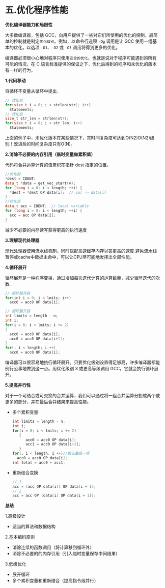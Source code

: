 # 五.优化程序性能

**优化编译器能力和局限性**

大多数编译器，包括 GCC，向用户提供了一些对它们所使用的优化的控制。最简单的控制就是制定`优化级别`。例如，以命令行选项 `-Og` 调用是让 GCC 使用一组基本的优化。以选项 `-O1`、`-O2` 或 `-O3` 调用将得到更多的优化。

编译器必须很小心地对程序只使用`安全的优化`，也就是说对于程序可能遇到的所有可能的情况，在 C 语言标准提供的保证之下，优化后得到的程序和未优化的版本有一样的行为。



**1.代码移动**

将循环不变量从循环中提出.

~~~c++
// 优化前
for(size_t i = 0; i < strlen(str); i++)
  Statements;
// 优化后
size_t str_len = strlen(str);
for(size_t i = 0; i < str_len; i++)
  Statements;
~~~

上面的例子中，未优化版本在某些情况下，其时间复杂度可达到O(N2)O(N2)级别！改进后的时间复杂度只有O(N)。

**2.消除不必要的内存引用（临时变量做累积值）**

代码将合并运算计算的值累积在指针 dest 指定的位置。

~~~c++
//优化前
*dest = IDENT:
data_t *data = get_vec_start(v);
for (long i = 0; i < length; ++i) {
  *dest = *dest OP data[i];  // val -> data[i]
}
//优化后
data_t acc = IDENT;  // local variable
for (long i = 0; i < length; ++i) {
  acc = acc OP data[i];
}
~~~

减少不必要的内存读写获得更高的执行速度

**3.理解现代处理器**

现代处理器使用流水线机制，同时搭配高速缓存内存以答更高的速度.避免流水线暂停或cache中数据未命中，可以让CPU尽可能地发挥出全部性能。

**4.循环展开**

循环展开是一种程序变换，通过增加每次迭代计算的运算数量，减少循环迭代的次数.

~~~c++
// 循环展开前
for(int i = 0; i < lmits; i++)
  acc0 = acc0 OP data[i];

// 循环展开后
int limits = length - n;
int i;
for(i = 0; i < lmits; i += 2)
{
  acc0 = acc0 OP data[i];
  acc0 = acc0 OP data[i+1];
}
for(; i < length; i ++)
  acc0 = acc0 OP data[i];

~~~

编译器可以很容易地执行循环展开。只要优化级别设置得足够高，许多编译器都能例行公事地做到这一点。用优化级别 3 或更高等级调用 GCC，它就会执行循环展开。

**5.提高并行性**

对于一个可结合或可交换的合并运算，我们可以通过将一组合并运算分割成两个或更多的部分，并在最后合并结果来提高性能。

- 多个累积变量

  ~~~c++
  int limits = length - n;
  int i;
  for(i = 0; i < lmits; i += 2)
     {
        acc0 = acc0 OP data[i];
        acc1 = acc0 OP data[i+1];
     }
  for(; i < length; i ++)//保证最后一项
   	acc0 = acc0 OP data[i];
  int total = acc0 + acc1;
  ~~~

+ 重新结合变换

  ~~~c++
  // 1
  acc = (acc OP data[i]) OP data[i + 1];
  // 2
  acc = acc OP (data[i] OP data[i + 1]);
  ~~~

**总结**

1.高级设计

- 适当的算法和数据结构

2.基本编码原则

- 消除连续的函数调用（将计算移到循环外）
- 消除不必要的的内存引用（引入临时变量保存中间结果）

3.低级优化

- 展开循环
- 多个累积变量和重新结合（提高指令级并行）

